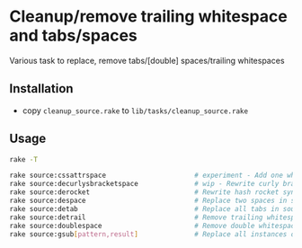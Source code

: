 # Cleanup/remove trailing whitespace and tabs/spaces

Various task to replace, remove tabs/[double] spaces/trailing whitespaces

## Installation

* copy `cleanup_source.rake` to `lib/tasks/cleanup_source.rake`


## Usage

```bash
rake -T

rake source:cssattrspace                      # experiment - Add one whitespace between CSS attribute and value rule
rake source:decurlysbracketspace              # wip - Rewrite curly brackets without leading/trailing space for single line blocks
rake source:derocket                          # Rewrite hash rocket syntax for all symbol hash keys
rake source:despace                           # Replace two spaces in source code files with tab
rake source:detab                             # Replace all tabs in source code files with two spaces
rake source:detrail                           # Remove trailing whitespace on the ends of lines
rake source:doublespace                       # Remove double whitespace between words in a line
rake source:gsub[pattern,result]              # Replace all instances of {pattern} with {result}
```
